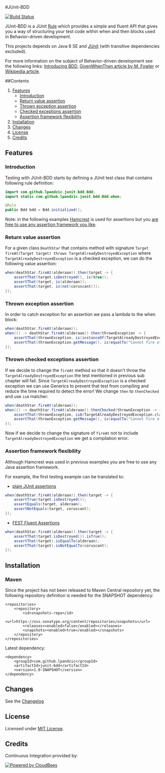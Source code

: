 #JUnit-BDD

[![Build Status](https://lpandzic.ci.cloudbees.com/buildStatus/icon?job=junit-bdd)](https://lpandzic.ci.cloudbees.com/job/junit-bdd/)

JUnit-BDD is a JUnit [Rule][1] which provides a simple and fluent API that gives you a way of structuring your test code within when and then blocks used in Behavior-driven development.

This projects depends on Java 8 SE and [JUnit][2] (with transitive dependencies excluded).

For more information on the subject of  Behavior-driven development see the following links: [Introducing BDD][3], [GivenWhenThen article by M. Fowler][4] or [Wikipedia article][5].

##Contents

1. [Features](#Features)
    * [Introduction](#Introduction)
    * [Return value assertion](#ReturnValueAssertion)
    * [Thrown exception assertion](#ThrownExceptionsAssertion)
    * [Checked exceptions assertion](#ThrownCheckedExceptionsAssertion)
    * [Assertion framework flexibility](#AssertionFrameworkFlexibility)
2. [Installation](#Installation)
3. [Changes](#Changes)
4. [License](#License)
5. [Credits](#Credits)

## <a name="Features"></a> Features

### <a name="Introduction"></a>Introduction

Testing with JUnit-BDD starts by defining a JUnit test class that contains following rule definition:

```java
import com.github.lpandzic.junit.bdd.Bdd;
import static com.github.lpandzic.junit.bdd.Bdd.when;

@Rule
public Bdd bdd = Bdd.initialized();
```

Note: in the following examples [Hamcrest][6] is used for assertions but you [are free to use any assertion framework you like](#AssertionFrameworkFlexibility).

### <a name="ReturnValueAssertion"></a>Return value assertion

For a given class `DeathStar` that contains method with signature `Target fireAt(Target target) throws TargetAlreadyDestroyedException` where `TargetAlreadyDestroyedException` is a checked exception, we can do the following value assertion:

```java
when(deathStar.fireAt(alderaan)).then(target -> {
    assertThat(target.isDestroyed(), is(true));
    assertThat(target, is(alderaan));
    assertThat(target, is(not(coruscant)));
});
```

### <a name="ThrownExceptionsAssertion"></a>Thrown exception assertion

In order to catch exception for an assertion we pass a lambda to the when block:

```java
when(deathStar.fireAt(alderaan));
when(() -> deathStar.fireAt(alderaan)).then(thrownException -> {
    assertThat(thrownException, is(instanceOf(TargetAlreadyDestroyedException.class)));
    assertThat(thrownException.getMessage(), is(equalTo("Cannot fire at a destroyed " + alderaan)));
});
```

### <a name="ThrownCheckedExceptionsAssertion"></a>Thrown checked exceptions assertion

If we decide to change the `fireAt` method so that it doesn't throw the `TargetAlreadyDestroyedException` the test mentioned in previous sub chapter will fail. Since `TargetAlreadyDestroyedException` is a checked exception we can use Generics to prevent that test from compiling and reduce the time required to detect the error!
We change `then` to `thenChecked` and use `isA` matcher:

```java
when(deathStar.fireAt(alderaan));
when(() -> deathStar.fireAt(alderaan)).thenChecked(thrownException -> {
    assertThat(thrownException, isA(TargetAlreadyDestroyedException.class));
    assertThat(thrownException.getMessage(), is(equalTo("Cannot fire at a destroyed " + alderaan)));
});
```

Now if we decide to change the signature of `fireAt` not to include `TargetAlreadyDestroyedException` we get a compilation error.

### <a name="AssertionFrameworkFlexibility"></a>Assertion framework flexibility

Although Hamcrest was used in previous examples you are free to use any Java assertion framework.

For example, the first testing example can be translated to:

* [plain JUnit assertions][7]

```java
when(deathStar.fireAt(alderaan)).then(target -> {
    assertTrue(target.isDestroyed());
    assertEquals(target, alderaan);
    assertNotEquals(target, coruscant);
});
```

* [FEST Fluent Assertions][8] 

```java
when(deathStar.fireAt(alderaan)).then(target -> {
    assertThat(target.isDestroyed()).isTrue();
    assertThat(target).isEqualTo(alderaan);
    assertThat(target).isNotEqualTo(coruscant);
});
```

## <a name="Installation"></a> Installation

### Maven

Since the project has not been released to Maven Central repository yet, the following repository definition is needed for the SNAPSHOT dependency:
```
<repositories>
    <repository>
		<id>snapshots-repo</id>
		<url>https://oss.sonatype.org/content/repositories/snapshots</url>
		<releases><enabled>false</enabled></releases>
		<snapshots><enabled>true</enabled></snapshots>
	</repository>
</repositories>
```

Latest dependency:

```
<dependency>
    <groupId>com.github.lpandzic</groupId>
	<artifactId>junit-bdd</artifactId>
	<version>1.0-SNAPSHOT</version>
</dependency>
```

## <a name="Changes"></a> Changes

See the [Changelog][9]

## <a name="License"></a> License

Licensed under [MIT License][10].

## <a name="Credits"></a> Credits

Continuous Integration provided by:

[![Powered by CloudBees](http://www.cloudbees.com/sites/default/files/Button-Powered-by-CB.png)](http://www.cloudbees.com/sites/default/files/Button-Powered-by-CB.png)

[1]: http://junit-team.github.io/junit/javadoc/4.11/org/junit/Rule.html
[2]: https://github.com/junit-team/junit
[3]: http://dannorth.net/introducing-bdd/
[4]: http://martinfowler.com/bliki/GivenWhenThen.html
[5]: http://en.wikipedia.org/wiki/Behavior-driven_development
[6]: https://github.com/hamcrest/JavaHamcrest
[7]: https://github.com/junit-team/junit/wiki/Assertions
[8]: https://github.com/alexruiz/fest-assert-2.x
[9]: https://github.com/lpandzic/junit-bdd/blob/master/CHANGELOG.md
[10]: https://github.com/lpandzic/junit-bdd/blob/master/LICENSE